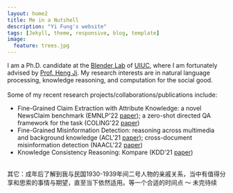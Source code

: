 ```yaml
---
layout: home2
title: Me in a Nutshell
description: "Yi Fung's website"
tags: [Jekyll, theme, responsive, blog, template]
image:
  feature: trees.jpg
---
```


I am a Ph.D. candidate at the <a href="https://blender.cs.illinois.edu/" target="_blank">Blender Lab</a> of <a href="https://cs.illinois.edu/" target="_blank">UIUC</a>, where I am fortunately advised by <a href="https://blender.cs.illinois.edu/hengji.html" target="_blank">Prof. Heng Ji</a>. My research interests are in natural language processing, knowledge reasoning, and computation for the social good.
<br/><br/>
Some of my recent research projects/collaborations/publications include:
* Fine-Grained Claim Extraction with Attribute Knowledge: a novel NewsClaim benchmark (EMNLP'22 <a href="https://arxiv.org/abs/2112.08544" target="_blank">paper</a>); a zero-shot directed QA framework for the task (COLING'22 <a href="https://blender.cs.illinois.edu/paper/claimqa2022.pdf" target="_blank">paper</a>)
* Fine-Grained Misinformation Detection: reasoning across multimedia and background knowledge (ACL'21 <a href="http://scholar.google.es/citations?user=eUae2K0AAAAJ" target="_blank">paper</a>); cross-document misinformation detection (NAACL'22 <a href="https://aclanthology.org/2022.naacl-main.40/" target="_blank">paper</a>)
* Knowledge Consistency Reasoning: Kompare (KDD'21 <a href="https://dl.acm.org/doi/abs/10.1145/3447548.3467128" target="_blank">paper</a>)

<br/>
其它：成年后了解到我与民国1930-1939年间二号人物的亲戚关系，当中有值得分享和思索的事情与期望，直至当下依然适用。等一个合适的时间点 ～ 未完待续


